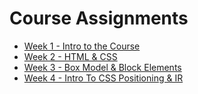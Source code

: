 # Course Assignments
- [Week 1 - Intro to the Course](week01/README.md)
- [Week 2 - HTML & CSS](week02/README.md)
- [Week 3 - Box Model & Block Elements](week03/README.md)
- [Week 4 - Intro To CSS Positioning & IR](week04/README.md)
